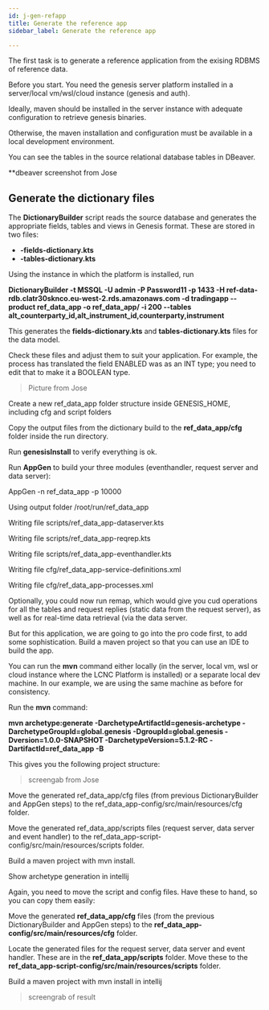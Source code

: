 ```yaml
---
id: j-gen-refapp
title: Generate the reference app
sidebar_label: Generate the reference app

---
```

The first task is to generate a reference application from the exising RDBMS of reference data.

Before you start. You need the genesis server platform installed in a server/local vm/wsl/cloud instance (genesis and auth).

Ideally, maven should be installed in the server instance with adequate configuration to retrieve genesis binaries.

Otherwise, the maven installation and configuration must be available in a local development environment.

You can see the tables in the source relational database tables in DBeaver.

\**dbeaver screenshot from Jose

## Generate the dictionary files

The **DictionaryBuilder** script reads the source database and generates the appropriate fields, tables and views in Genesis format. These are stored in two files:

* **-fields-dictionary.kts**
* **-tables-dictionary.kts**

Using the instance in which the platform is installed, run

**DictionaryBuilder -t MSSQL -U admin -P Password11 -p 1433 -H ref-data-rdb.clatr30sknco.eu-west-2.rds.amazonaws.com -d tradingapp --product ref_data_app -o ref_data_app/ -i 200 --tables alt_counterparty_id,alt_instrument_id,counterparty,instrument**

This generates the **fields-dictionary.kts** and **tables-dictionary.kts** files for the data model.

Check these files and adjust them to suit your application. For example, the process has translated the field ENABLED was as an INT type; you need to edit that to make it a BOOLEAN type.

> Picture from Jose

Create a new ref_data_app folder structure inside GENESIS_HOME, including cfg and script folders

Copy the output files from the dictionary build to the **ref_data_app/cfg** folder inside the run directory.

Run **genesisInstall** to verify everything is ok.

Run **AppGen** to build your three modules (eventhandler, request server and data server):

AppGen -n ref_data_app -p 10000

Using output folder /root/run/ref_data_app

Writing file scripts/ref_data_app-dataserver.kts

Writing file scripts/ref_data_app-reqrep.kts

Writing file scripts/ref_data_app-eventhandler.kts

Writing file cfg/ref_data_app-service-definitions.xml

Writing file cfg/ref_data_app-processes.xml

Optionally, you could now run remap, which would give you cud operations for all the tables and request replies (static data from the request server), as well as for real-time data retrieval (via the data server.

But for this application, we are going to go into the pro code first, to add some sophistication. Build a maven project so that you can use an IDE to build the app.

You can run the **mvn** command either locally (in the server, local vm, wsl or cloud instance where the LCNC Platform is installed) or a separate local dev machine. In our example, we are using the same machine as before for consistency.

Run the **mvn** command:

**mvn archetype:generate -DarchetypeArtifactId=genesis-archetype -DarchetypeGroupId=global.genesis -DgroupId=global.genesis -Dversion=1.0.0-SNAPSHOT -DarchetypeVersion=5.1.2-RC -DartifactId=ref_data_app -B**

This gives you the following project structure:

> screengab from Jose

Move the generated ref_data_app/cfg files (from previous DictionaryBuilder and AppGen steps) to the ref_data_app-config/src/main/resources/cfg folder.

Move the generated ref_data_app/scripts files (request server, data server and event handler) to the ref_data_app-script-config/src/main/resources/scripts folder.

Build a maven project with mvn install.

Show archetype generation in intellij

Again, you need to move the script and config files. Have these to hand, so you can copy them easily:

Move the generated **ref_data_app/cfg** files (from the previous DictionaryBuilder and AppGen steps) to the **ref_data_app-config/src/main/resources/cfg** folder.

Locate the generated files for the request server, data server and event handler. These are in the  **ref_data_app/scripts** folder. Move these to the **ref_data_app-script-config/src/main/resources/scripts** folder.

Build a maven project with mvn install in intellij

> screengrab of result